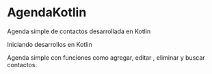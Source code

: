# AgendaKotlin
Agenda simple de contactos desarrollada en Kotlin

Iniciando desarrollos en Kotlin 

Agenda simple con funciones como agregar, editar , eliminar y buscar contactos.

